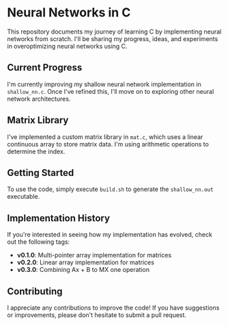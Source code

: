 # Neural Networks in C

This repository documents my journey of learning C by implementing neural networks from
scratch. I'll be sharing my progress, ideas, and experiments in overoptimizing neural
networks using C.

## Current Progress

I'm currently improving my shallow neural network implementation in `shallow_nn.c`. Once
I've refined this, I'll move on to exploring other neural network architectures.

## Matrix Library

I've implemented a custom matrix library in `mat.c`, which uses a linear continuous array
to store matrix data. I'm using arithmetic operations to determine the index.

## Getting Started

To use the code, simply execute `build.sh` to generate the `shallow_nn.out` executable.

## Implementation History

If you're interested in seeing how my implementation has evolved, check out the following
tags:

- **v0.1.0**: Multi-pointer array implementation for matrices
- **v0.2.0**: Linear array implementation for matrices
- **v0.3.0**: Combining Ax + B to MX one operation

## Contributing

I appreciate any contributions to improve the code! If you have suggestions or
improvements, please don't hesitate to submit a pull request.
